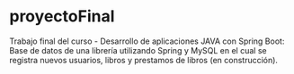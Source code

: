 # proyectoFinal
Trabajo final del curso - Desarrollo de aplicaciones JAVA con Spring Boot:
Base de datos de una librería utilizando Spring y MySQL en el cual se registra nuevos usuarios, libros y prestamos de libros (en construcción).
